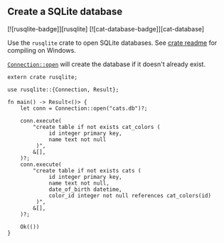 ## Create a SQLite database

[![rusqlite-badge]][rusqlite] [![cat-database-badge]][cat-database]

Use the `rusqlite` crate to open SQLite databases. See
[crate readme][documentation] for compiling on Windows.

[`Connection::open`] will create the database if it doesn't already exist.

```rust,no_run
extern crate rusqlite;

use rusqlite::{Connection, Result};

fn main() -> Result<()> {
    let conn = Connection::open("cats.db")?;

    conn.execute(
        "create table if not exists cat_colors (
             id integer primary key,
             name text not null
         )",
        &[],
    )?;
    conn.execute(
        "create table if not exists cats (
             id integer primary key,
             name text not null,
             date_of_birth datetime,
             color_id integer not null references cat_colors(id)
         )",
        &[],
    )?;

    Ok(())
}
```

[`Connection::open`]: https://docs.rs/rusqlite/*/rusqlite/struct.Connection.html#method.open

[documentation]: https://github.com/jgallagher/rusqlite#user-content-notes-on-building-rusqlite-and-libsqlite3-sys
